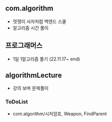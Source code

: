 ## com.algorithm
- 멋쟁이 사자처럼 백엔드 스쿨
- 알고리즘 시간 풀이

## 프로그래머스
- 1일 1알고리즘 풀기 (22.11.17~ end)

## algorithmLecture
- 강의 보며 문제풀이

### ToDoList
- com.algorithm/시저암호, Weapon, FindParent
